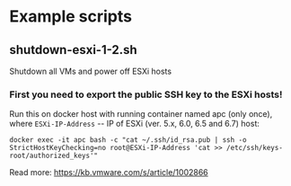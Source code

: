 # Example scripts
## shutdown-esxi-1-2.sh
Shutdown all VMs and power off ESXi hosts

### First you need to export the public SSH key to the ESXi hosts!
Run this on docker host with running container named apc (only once), where `ESXi-IP-Address` -- IP of ESXi (ver. 5.x, 6.0, 6.5 and 6.7) host:
```
docker exec -it apc bash -c "cat ~/.ssh/id_rsa.pub | ssh -o StrictHostKeyChecking=no root@ESXi-IP-Address 'cat >> /etc/ssh/keys-root/authorized_keys'"
```
Read more: <https://kb.vmware.com/s/article/1002866>

